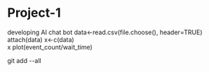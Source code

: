 # Project-1
developing AI chat bot
data<-read.csv(file.choose(), header=TRUE)
attach(data)
x<-c(data)     
x
plot(event_count/wait_time)

git add --all
